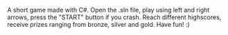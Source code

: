 A short game made with C#.
Open the .sln file, play using left and right arrows, press the "START" button if you crash.
Reach different highscores, receive prizes ranging from bronze, silver and gold.
Have fun! :)
